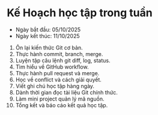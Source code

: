 # Kế Hoạch học tập trong tuần

- Ngày bắt đầu: 05/10/2025
- Ngày kết thúc: 11/10/2025

1. Ôn lại kiến thức Git cơ bản.
2. Thực hành commit, branch, merge.
3. Luyện tập câu lệnh git diff, log, status.
4. Tìm hiểu về GitHub workflow.
5. Thực hành pull request và merge.
6. Học về conflict và cách giải quyết.
7. Viết ghi chú học tập hàng ngày.
8. Dành thời gian đọc tài liệu Git chính thức.
9. Làm mini project quản lý mã nguồn.
10. Tổng kết và báo cáo kết quả học tập.
